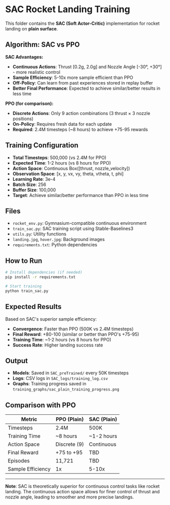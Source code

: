 # SAC Rocket Landing Training

This folder contains the **SAC (Soft Actor-Critic)** implementation for rocket landing on **plain surface**.

## Algorithm: SAC vs PPO

**SAC Advantages:**
- **Continuous Actions**: Thrust [0.2g, 2.0g] and Nozzle Angle [-30°, +30°] - more realistic control
- **Sample Efficiency**: 5-10x more sample efficient than PPO
- **Off-Policy**: Can learn from past experiences stored in replay buffer
- **Better Final Performance**: Expected to achieve similar/better results in less time

**PPO (for comparison):**
- **Discrete Actions**: Only 9 action combinations (3 thrust × 3 nozzle positions)
- **On-Policy**: Requires fresh data for each update
- **Required**: 2.4M timesteps (~8 hours) to achieve +75-95 rewards

## Training Configuration

- **Total Timesteps**: 500,000 (vs 2.4M for PPO)
- **Expected Time**: 1-2 hours (vs 8 hours for PPO)
- **Action Space**: Continuous Box([thrust, nozzle_velocity])
- **Observation Space**: [x, y, vx, vy, theta, vtheta, t, phi]
- **Learning Rate**: 3e-4
- **Batch Size**: 256
- **Buffer Size**: 100,000
- **Target**: Achieve similar/better performance than PPO in less time

## Files

- `rocket_env.py`: Gymnasium-compatible continuous environment
- `train_sac.py`: SAC training script using Stable-Baselines3
- `utils.py`: Utility functions
- `landing.jpg`, `hover.jpg`: Background images
- `requirements.txt`: Python dependencies

## How to Run

```bash
# Install dependencies (if needed)
pip install -r requirements.txt

# Start training
python train_sac.py
```

## Expected Results

Based on SAC's superior sample efficiency:
- **Convergence**: Faster than PPO (500K vs 2.4M timesteps)
- **Final Reward**: +80-100 (similar or better than PPO's +75-95)
- **Training Time**: ~1-2 hours (vs 8 hours for PPO)
- **Success Rate**: Higher landing success rate

## Output

- **Models**: Saved in `SAC_preTrained/` every 50K timesteps
- **Logs**: CSV logs in `SAC_logs/training_log.csv`
- **Graphs**: Training progress saved in `training_graphs/sac_plain_training_progress.png`

## Comparison with PPO

| Metric | PPO (Plain) | SAC (Plain) |
|--------|-------------|-------------|
| Timesteps | 2.4M | 500K |
| Training Time | ~8 hours | ~1-2 hours |
| Action Space | Discrete (9) | Continuous |
| Final Reward | +75 to +95 | TBD |
| Episodes | 11,721 | TBD |
| Sample Efficiency | 1x | 5-10x |

---

**Note**: SAC is theoretically superior for continuous control tasks like rocket landing. The continuous action space allows for finer control of thrust and nozzle angle, leading to smoother and more precise landings.
